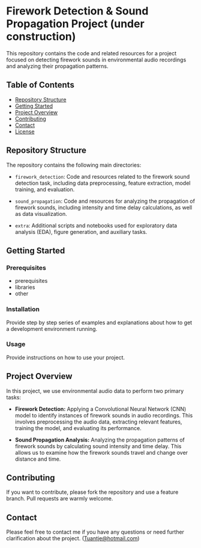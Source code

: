# Firework Detection & Sound Propagation Project (under construction)

This repository contains the code and related resources for a project focused on detecting firework sounds in environmental audio recordings and analyzing their propagation patterns.

## Table of Contents
- [Repository Structure](#repository-structure)
- [Getting Started](#getting-started)
- [Project Overview](#project-overview)
- [Contributing](#contributing)
- [Contact](#contact)
- [License](#license)

## Repository Structure

The repository contains the following main directories:

- `firework_detection`: Code and resources related to the firework sound detection task, including data preprocessing, feature extraction, model training, and evaluation.

- `sound_propagation`: Code and resources for analyzing the propagation of firework sounds, including intensity and time delay calculations, as well as data visualization.

- `extra`: Additional scripts and notebooks used for exploratory data analysis (EDA), figure generation, and auxiliary tasks.

## Getting Started

### Prerequisites

- prerequisites
- libraries
- other

### Installation

Provide step by step series of examples and explanations about how to get a development environment running.

### Usage

Provide instructions on how to use your project.

## Project Overview

In this project, we use environmental audio data to perform two primary tasks:

- **Firework Detection:** Applying a Convolutional Neural Network (CNN) model to identify instances of firework sounds in audio recordings. This involves preprocessing the audio data, extracting relevant features, training the model, and evaluating its performance.

- **Sound Propagation Analysis:** Analyzing the propagation patterns of firework sounds by calculating sound intensity and time delay. This allows us to examine how the firework sounds travel and change over distance and time.

## Contributing

If you want to contribute, please fork the repository and use a feature branch. Pull requests are warmly welcome.

## Contact

Please feel free to contact me if you have any questions or need further clarification about the project. (Tuantje@hotmail.com)


